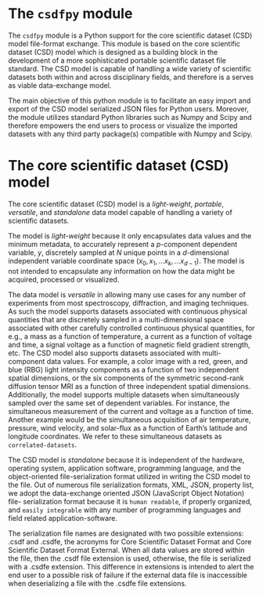 
The `csdfpy` module
===================

The `csdfpy` module is a Python support for the core scientific
dataset (CSD) model file-format exchange.
This module is based on the core scientific dataset (CSD) model which is
designed as a building block in the development of a more sophisticated
portable scientific dataset file standard.
The CSD model is capable of handling a wide variety of
scientific datasets both within and across disciplinary fields, and therefore
is a serves as viable data-exchange model.

The main objective of this python module is to facilitate an easy import and
export of the CSD model serialized JSON files for Python users. Moreover, the
module utilizes standard Python libraries such as Numpy and Scipy and
therefore empowers the end users to process or visualize the imported datasets
with any third party package(s) compatible with Numpy and Scipy.

The core scientific dataset (CSD) model
=======================================

The core scientific dataset (CSD) model is a *light-weight*, *portable*,
*versatile*, and *standalone* data model capable of handling a variety of
scientific datasets.

The model is *light-weight* because it only encapsulates
data values and the minimum metadata, to accurately represent a $p$-component
dependent variable, $y$, discretely sampled at $N$ unique points in a
$d$-dimensional independent variable coordinate space
$(x_0, x_1, ... x_k, ... x_{d-1})$.
The model is not intended to encapsulate
any information on how the data might be acquired, processed or visualized.

The data model is *versatile* in allowing many use cases for any number of
experiments from most spectroscopy, diffraction, and imaging techniques. As
such the model supports datasets associated with continuous physical quantities
that are discretely sampled in a multi-dimensional space associated with other
carefully controlled continuous physical quantities, for e.g., a mass as a
function of temperature, a current as a function of voltage and time, a signal
voltage as a function of magnetic field gradient strength, etc. The CSD model
also supports datasets associated with multi-component data values. For
example, a color image with a red, green, and blue (RBG) light intensity
components as a
function of two independent spatial dimensions, or the six components of the
symmetric second-rank diffusion tensor MRI as a function of three independent
spatial dimensions. Additionally, the model supports multiple datasets when
simultaneously sampled over the same set of dependent variables. For instance,
the simultaneous measurement of the current and voltage as a function of time.
Another example would be the simultaneous acquisition of air temperature,
pressure, wind velocity, and
solar-flux as a function of Earth’s latitude and longitude coordinates. We
refer to these simultaneous datasets as `correlated-datasets`.

The CSD model is *standalone* because it is independent of the hardware,
operating system, application software, programming language, and the
object-oriented file-serialization format utilized in writing the CSD model to
the file. Out of numerous file serialization formats, XML, JSON, property list,
we adopt the data-exchange oriented JSON (JavaScript Object Notation) file-
serialization format because it is `human readable`, if properly organized, and
`easily integrable` with any number of programming languages and field related
application-software.

The serialization file names are designated with two possible extensions: .csdf
and .csdfe, the acronyms for Core Scientific Dataset Format and Core Scientific
Dataset Format External. When all data values are stored within the file, then
the .csdf file extension is used, otherwise, the file is serialized with a
.csdfe extension. This difference in extensions is intended to alert the
end user to a possible risk of failure if the external data file is
inaccessible when deserializing a file with the .csdfe file extensions.
